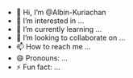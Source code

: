 - 👋 Hi, I’m @Albin-Kuriachan
- 👀 I’m interested in ...
- 🌱 I’m currently learning ...
- 💞️ I’m looking to collaborate on ...
- 📫 How to reach me ...
- 😄 Pronouns: ...
- ⚡ Fun fact: ...

<!---
Albin-Kuriachan/Albin-Kuriachan is a ✨ special ✨ repository because its `README.md` (this file) appears on your GitHub profile.
You can click the Preview link to take a look at your changes.
--->
